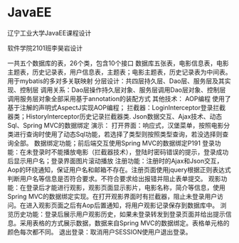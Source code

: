 # JavaEE
辽宁工业大学JavaEE课程设计

软件学院2101班李昊岩设计

一共五个数据库的表，26个类，包含10个接口
数据库五张表，电影信息表，电影主题表，历史记录表，用户信息表，主题表；电影主题表，历史记录表为中间表。用于mybatis的多对多关联映射
分层设计：共四层持久层、Dao层、服务层及其实现、控制层
调用关系：Dao层操作持久层对象、服务层调用Dao层对象、控制层调用服务层对象全部采用基于annotation的装配方式
其他技术：
AOP编程 使用了基于注解的声明式AspectJ实现AOP编程；
拦截器：LoginInterceptor登录拦截器类；HistoryInterceptor历史记录拦截器类.
Json数据交互、Ajax技术、动态Sql、Spring MVC的数据绑定
演示：
打开界面：响应式，汉堡菜单，按照电影分类进行查询时使用了动态Sql功能，若选择了类型则按照类型查询，若没选择则查询全部。
数据绑定功能；前后端交互使用Spring MVC的数据绑定P191
登录功能：在未登录时不能播放电影（拦截器技术），登陆时密码错误的提示，登录成功后显示用户名；登录界面图片滚动播放
注册功能：注册时的Ajax和Json交互，Aop的环绕通知，保证用户名和邮箱不存在。注册页面使用jquery根据正则表达式判断用户名等信息是否符合要求。不符合要求给出报错并阻止表单提交。
观影功能：在登录后才能进行观影，观影页面显示影片，电影名称，简介等信息，使用Spring MVC的数据绑定实现。在打开观影界面时有拦截器，阻止未登录用户访问。在进入观影页面之后有Aop后置通知，将用户观影记录保存到数据库中。
浏览历史功能：登录后展示用户观影历史，如果未登录转发到登录页面并给出提示信息。采用表格的方式展示数据，数据来自Spring MVC的数据绑定。表格单元格的颜色每次都不同。
退出登录：取消用户SESSION使用户退出登录。
